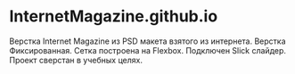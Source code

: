 # InternetMagazine.github.io

Верстка Internet Magazine из PSD макета взятого из интернета.
Верстка Фиксированная.
Сетка построена на Flexbox.
Подключен Slick слайдер.
Проект сверстан в учебных целях.
